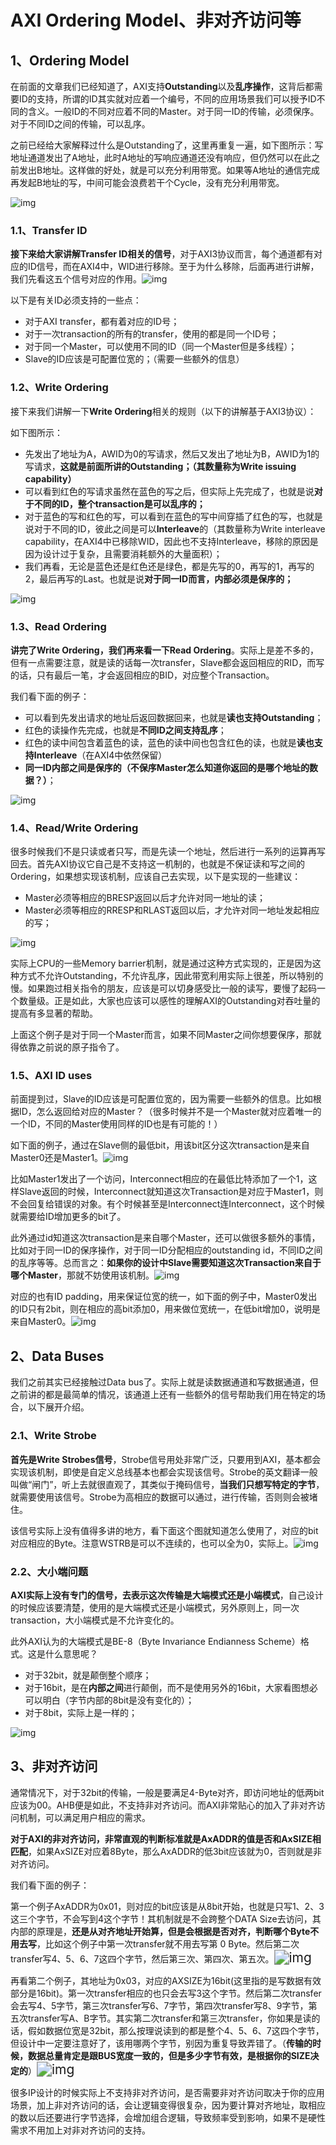 # AXI Ordering Model、非对齐访问等

## 1、Ordering Model

在前面的文章我们已经知道了，AXI支持**Outstanding**以及**乱序操作**，这背后都需要ID的支持，所谓的ID其实就对应着一个编号，不同的应用场景我们可以授予ID不同的含义。一般ID的不同对应着不同的Master。对于同一ID的传输，必须保序。对于不同ID之间的传输，可以乱序。

之前已经给大家解释过什么是Outstanding了，这里再重复一遍，如下图所示：写地址通道发出了A地址，此时A地址的写响应通道还没有响应，但仍然可以在此之前发出B地址。这样做的好处，就是可以充分利用带宽。如果等A地址的通信完成再发起B地址的写，中间可能会浪费若干个Cycle，没有充分利用带宽。

![img](D:\lqh\Typora\图片\v2-0ecef9712cced31946f5c1981252a362_720w.webp)

### 1.1、Transfer ID

**接下来给大家讲解Transfer ID相关的信号**，对于AXI3协议而言，每个通道都有对应的ID信号，而在AXI4中，WID进行移除。至于为什么移除，后面再进行讲解，我们先看这五个信号对应的作用。![img](D:\lqh\Typora\图片\v2-24154779b52e5c95b12f7c3b8cd4b03d_720w.webp)

以下是有关ID必须支持的一些点：

- 对于AXI transfer，都有着对应的ID号；
- 对于一次transaction的所有的transfer，使用的都是同一个ID号；
- 对于同一个Master，可以使用不同的ID（同一个Master但是多线程）；
- Slave的ID应该是可配置位宽的；（需要一些额外的信息）

### 1.2、Write Ordering

接下来我们讲解一下**Write Ordering**相关的规则（以下的讲解基于AXI3协议）：

如下图所示：

- 先发出了地址为A，AWID为0的写请求，然后又发出了地址为B，AWID为1的写请求，**这就是前面所讲的Outstanding；（其数量称为Write issuing capability）**
- 可以看到红色的写请求虽然在蓝色的写之后，但实际上先完成了，也就是说**对于不同的ID，整个transaction是可以乱序的；**
- 对于蓝色的写和红色的写，可以看到在蓝色的写中间穿插了红色的写，也就是说对于不同的ID，彼此之间是可以**Interleave**的（其数量称为Write interleave capability，在AXI4中已移除WID，因此也不支持Interleave，移除的原因是因为设计过于复杂，且需要消耗额外的大量面积）；
- 我们再看，无论是蓝色还是红色还是绿色，都是先写的0，再写的1，再写的2，最后再写的Last。也就是说**对于同一ID而言，内部必须是保序的；**

![img](D:\lqh\Typora\图片\v2-f4cb8c8dac4087d4e2352210155528ba_720w.webp)

### 1.3、Read Ordering

**讲完了Write Ordering，我们再来看一下Read Ordering**。实际上是差不多的，但有一点需要注意，就是读的话每一次transfer，Slave都会返回相应的RID，而写的话，只有最后一笔，才会返回相应的BID，对应整个Transaction。

我们看下面的例子：

- 可以看到先发出请求的地址后返回数据回来，也就是**读也支持Outstanding**；
- 红色的读操作先完成，也就是**不同ID之间支持乱序**；
- 红色的读中间包含着蓝色的读，蓝色的读中间也包含红色的读，也就是**读也支持Interleave**（在AXI4中依然保留）
- **同一ID内部之间是保序的（不保序Master怎么知道你返回的是哪个地址的数据？）**；

![img](D:\lqh\Typora\图片\v2-6d6002440dab0b3e565da7ecc9e5f069_720w.webp)

### 1.4、Read/Write Ordering

很多时候我们不是只读或者只写，而是先读一个地址，然后进行一系列的运算再写回去。首先AXI协议它自己是不支持这一机制的，也就是不保证读和写之间的Ordering，如果想实现该机制，应该自己去实现，以下是实现的一些建议：

- Master必须等相应的BRESP返回以后才允许对同一地址的读；
- Master必须等相应的RRESP和RLAST返回以后，才允许对同一地址发起相应的写；

![img](D:\lqh\Typora\图片\v2-fc5098377880123ca12f95e3d5184ca5_720w.webp)

实际上CPU的一些Memory barrier机制，就是通过这种方式实现的，正是因为这种方式不允许Outstanding，不允许乱序，因此带宽利用实际上很差，所以特别的慢。如果跑过相关指令的朋友，应该是可以切身感受比一般的读写，要慢了起码一个数量级。正是如此，大家也应该可以感性的理解AXI的Outstanding对吞吐量的提高有多显著的帮助。

上面这个例子是对于同一个Master而言，如果不同Master之间你想要保序，那就得依靠之前说的原子指令了。

### 1.5、AXI ID uses

前面提到过，Slave的ID应该是可配置位宽的，因为需要一些额外的信息。比如根据ID，怎么返回给对应的Master？（很多时候并不是一个Master就对应着唯一的一个ID，不同的Master使用同样的ID也是有可能的！）

如下面的例子，通过在Slave侧的最低bit，用该bit区分这次transaction是来自Master0还是Master1。![img](D:\lqh\Typora\图片\v2-705e00bcf74245e1ef795c51a2031821_720w.webp)

比如Master1发出了一个访问，Interconnect相应的在最低比特添加了一个1，这样Slave返回的时候，Interconnect就知道这次Transaction是对应于Master1，则不会回复给错误的对象。有个时候甚至是Interconnect连Interconnect，这个时候就需要给ID增加更多的bit了。

此外通过id知道这次transaction是来自哪个Master，还可以做很多额外的事情，比如对于同一ID的保序操作，对于同一ID分配相应的outstanding id，不同ID之间的乱序等等。总而言之：**如果你的设计中Slave需要知道这次Transaction来自于哪个Master**，那就不妨使用该机制。![img](D:\lqh\Typora\图片\v2-86af8886fba3c9690e06858299945634_720w.webp)

对应的也有ID padding，用来保证位宽的统一，如下面的例子中，Master0发出的ID只有2bit，则在相应的高bit添加0，用来做位宽统一，在低bit增加0，说明是来自Master0。![img](D:\lqh\Typora\图片\v2-29116e167b644643fd6d3941118c0977_720w.webp)

## 2、Data Buses

我们之前其实已经接触过Data bus了。实际上就是读数据通道和写数据通道，但之前讲的都是最简单的情况，该通道上还有一些额外的信号帮助我们用在特定的场合，以下展开介绍。

### 2.1、Write Strobe

**首先是Write Strobes信号**，Strobe信号用处非常广泛，只要用到AXI，基本都会实现该机制，即使是自定义总线基本也都会实现该信号。Strobe的英文翻译一般叫做“闸门”，听上去就很直观了，其类似于掩码信号，**当我们只想写特定的字节**，就需要使用该信号。Strobe为高相应的数据可以通过，进行传输，否则则会被堵住。

该信号实际上没有值得多讲的地方，看下面这个图就知道怎么使用了，对应的bit对应相应的Byte。注意WSTRB是可以不连续的，也可以全为0，实际上。![img](D:\lqh\Typora\图片\v2-e9beb00f4b704cfe0a0c3add53c1a7b2_720w.webp)

### 2.2、大小端问题

**AXI实际上没有专门的信号，去表示这次传输是大端模式还是小端模式**，自己设计的时候应该要清楚，使用的是大端模式还是小端模式，另外原则上，同一次transaction，大小端模式是不允许变化的。

此外AXI认为的大端模式是BE-8（Byte Invariance Endianness Scheme）格式。这是什么意思呢？

- 对于32bit，就是颠倒整个顺序；
- 对于16bit，是在**内部之间**进行颠倒，而不是使用另外的16bit，大家看图想必可以明白（字节内部的8bit是没有变化的）；
- 对于8bit，实际上是一样的；

![img](D:\lqh\Typora\图片\v2-8ae69f2f0090a8c679f721f3ba43984b_720w.webp)

## 3、非对齐访问

通常情况下，对于32bit的传输，一般是要满足4-Byte对齐，即访问地址的低两bit应该为00。AHB便是如此，不支持非对齐访问。而AXI非常贴心的加入了非对齐访问机制，可以满足用户相应的需求。

**对于AXI的非对齐访问，非常直观的判断标准就是AxADDR的值是否和AxSIZE相匹配**，如果AxSIZE对应着8Byte，那么AxADDR的低3bit应该就为0，否则就是非对齐访问。

我们看下面的例子：

第一个例子AxADDR为0x01，则对应的bit应该是从8bit开始，也就是只写1、2、3这三个字节，不会写到4这个字节！其机制就是不会跨整个DATA Size去访问，其内部的原理是，**还是从对齐地址开始算，但是会根据是否对齐，判断哪个Byte不用去写**，比如这个例子中第一次transfer就不用去写第 0 Byte。然后第二次transfer写4、5、6、7这四个字节，然后第三次、第四次、第五次。<img src="D:\lqh\Typora\图片\v2-53ce7dc663fd0078c6fd1a8cff72a83a_720w.webp" alt="img" style="zoom:150%;" />

再看第二个例子，其地址为0x03，对应的AXSIZE为16bit(这里指的是写数据有效部分是16bit)。第一次transfer相应的也只会去写3这个字节。然后第二次transfer会去写4、5字节，第三次transfer写6、7字节，第四次transfer写8、9字节，第五次transfer写A、B字节。其实第二次transfer和第三次transfer，你如果是读的话，假如数据位宽是32bit，那么按理说读到的都是整个4、5、6、7这四个字节，但设计中一定要注意好了，该用哪两个字节，别因为重复导致弄错了。（**传输的时候，数据总量肯定是跟BUS宽度一致的，但是多少字节有效，是根据你的SIZE决定的**）<img src="D:\lqh\Typora\图片\v2-5957de75703a1d17ac59ebec82bb9ad4_720w.webp" alt="img" style="zoom:150%;" />

很多IP设计的时候实际上不支持非对齐访问，是否需要非对齐访问取决于你的应用场景，加上非对齐访问的话，会让逻辑变得很复杂，因为要计算对齐地址，取相应的数以后还要进行字节选择，会增加组合逻辑，导致频率受到影响，如果不是硬性需求不用加上对非对齐访问的支持。
